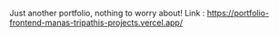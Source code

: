 Just another portfolio, nothing to worry about!
Link : https://portfolio-frontend-manas-tripathis-projects.vercel.app/
